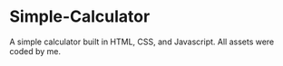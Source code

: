 # Simple-Calculator
A simple calculator built in HTML, CSS, and Javascript. All assets were coded by me.
